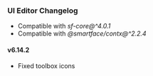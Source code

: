 ### UI Editor Changelog

- Compatible with *sf-core@^4.0.1*
- Compatible with *@smartface/contx@^2.2.4*

#### v6.14.2

- Fixed toolbox icons